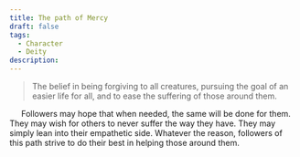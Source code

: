 ```yaml
---
title: The path of Mercy
draft: false
tags:
  - Character
  - Deity
description:
---
```

> The belief in being forgiving to all creatures, pursuing the goal of an easier life for all, and to ease the suffering of those around them. 

$\quad$ Followers may hope that when needed, the same will be done for them. They may wish for others to never suffer the way they have. They may simply lean into their empathetic side. Whatever the reason, followers of this path strive to do their best in helping those around them.